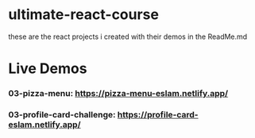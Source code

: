 # ultimate-react-course
these are the react projects i created with their demos in the ReadMe.md

# Live Demos
### 03-pizza-menu: https://pizza-menu-eslam.netlify.app/
### 03-profile-card-challenge: https://profile-card-eslam.netlify.app/
